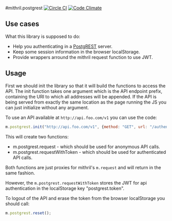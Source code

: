 #mithril.postgrest [![Circle CI](https://circleci.com/gh/catarse/mithril.postgrest/tree/master.svg?style=svg)](https://circleci.com/gh/catarse/mithril.postgrest/tree/master) [![Code Climate](https://codeclimate.com/github/catarse/mithril.postgrest/badges/gpa.svg)](https://codeclimate.com/github/catarse/mithril.postgrest)

## Use cases
What this library is supposed to do:
  
  * Help you authenticating in a [PostgREST](https://github.com/begriffs/postgrest) server.
  * Keep some session information in the browser localStorage.
  * Provide wrappers arround the mithril request function to use JWT.
  
## Usage
First we should init the library so that it will build the functions to access the API.
The init function takes one argument which is the API endpoint prefix, 
containing the URI to which all addresses will be appended. 
If the API is being served from exactly the same location as the page running the JS
you can just initialize without any argument.

To use an API available at ```http://api.foo.com/v1``` you can use the code:
```javascript
m.postgrest.init("http://api.foo.com/v1", {method: "GET", url: "/authentication_endpoint"});
```

This will create two functions:

  * m.postgrest.request - which should be used for anonymous API calls.
  * m.postgrest.requestWithToken - which should be used for authenticated API calls.

Both functions are just proxies for mithril's ```m.request``` and will return in the same fashion.

However, the ```m.postgrest.requestWithToken``` stores the JWT for api authentication in the localStorage key "postgrest.token".

To logout of the API and erase the token from the browser localStorage you should call:

```javascript
m.postgrest.reset();
```
